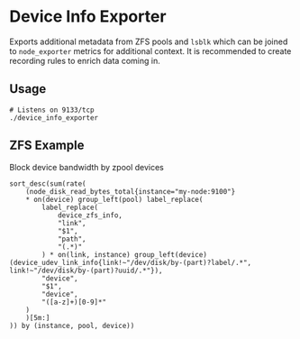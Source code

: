 # Device Info Exporter
Exports additional metadata from ZFS pools and `lsblk` which can be joined to `node_exporter` metrics for additional context.
It is recommended to create recording rules to enrich data coming in.

## Usage
```
# Listens on 9133/tcp
./device_info_exporter
```

## ZFS Example
Block device bandwidth by zpool devices
```
sort_desc(sum(rate(
    (node_disk_read_bytes_total{instance="my-node:9100"}
    * on(device) group_left(pool) label_replace(
        label_replace(
            device_zfs_info,
            "link",
            "$1",
            "path",
            "(.*)"
        ) * on(link, instance) group_left(device) (device_udev_link_info{link!~"/dev/disk/by-(part)?label/.*", link!~"/dev/disk/by-(part)?uuid/.*"}),
        "device",
        "$1",
        "device",
        "([a-z]+)[0-9]*"
    )
    )[5m:]
)) by (instance, pool, device))
```
